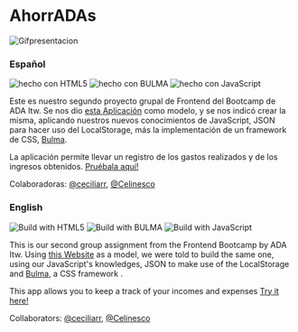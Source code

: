 # AhorrADAs

![Gifpresentacion](https://media.giphy.com/media/ZCN6F3FAkwsyOGU2RS/giphy.gif)


### Español

![hecho con HTML5](https://img.shields.io/badge/hecho%20con-HTML5-orange)
![hecho con BULMA](https://img.shields.io/badge/hecho%20con-BULMA-aquamarine)
![hecho con JavaScript](https://img.shields.io/badge/hecho%20con-JavaScript-yellow)

Este es nuestro segundo proyecto grupal de Frontend del Bootcamp de ADA Itw. Se nos dio [esta Aplicación](https://frontend-proyecto-ahorradas.adaitw.org/) como modelo, y se nos indicó crear la misma, aplicando nuestros nuevos conocimientos de JavaScript, JSON para hacer uso del LocalStorage, más la implementación de un framework de CSS, [Bulma](https://bulma.io/).

La aplicación permite llevar un registro de los gastos realizados y de los ingresos obtenidos.
[Pruébala aquí!](https://celinesco.github.io/AhorrAdas/) 

Colaboradoras:
    [@ceciliarr](https://github.com/ceciliarr), [@Celinesco](https://github.com/Celinesco)


### English

![Build with HTML5](https://img.shields.io/badge/build%20with-HTML5-orange)
![Build with BULMA](https://img.shields.io/badge/build%20with-BULMA-aquamarine)
![Build with JavaScript](https://img.shields.io/badge/build%20with-JavaScript-yellow)

This is our second group assignment from the Frontend Bootcamp by ADA Itw. Using [this Website](https://frontend-proyecto-ahorradas.adaitw.org/) as a model, we were told to build the same one, using our JavaScript's knowledges, JSON to make use of the LocalStorage and [Bulma](https://bulma.io/), a CSS framework . 


This app allows you to keep a track of your incomes and expenses 
[Try it here!](https://celinesco.github.io/AhorrAdas/) 

Collaborators:
     [@ceciliarr](https://github.com/ceciliarr), [@Celinesco](https://github.com/Celinesco)
